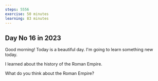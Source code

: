 ```yaml
---
steps: 5556
exercise: 50 minutes
learning: 83 minutes
---
```

## Day No 16 in 2023
Good morning! Today is a beautiful day.
I'm going to learn something new today.

I learned about the history of the Roman Empire.

What do you think about the Roman Empire?
